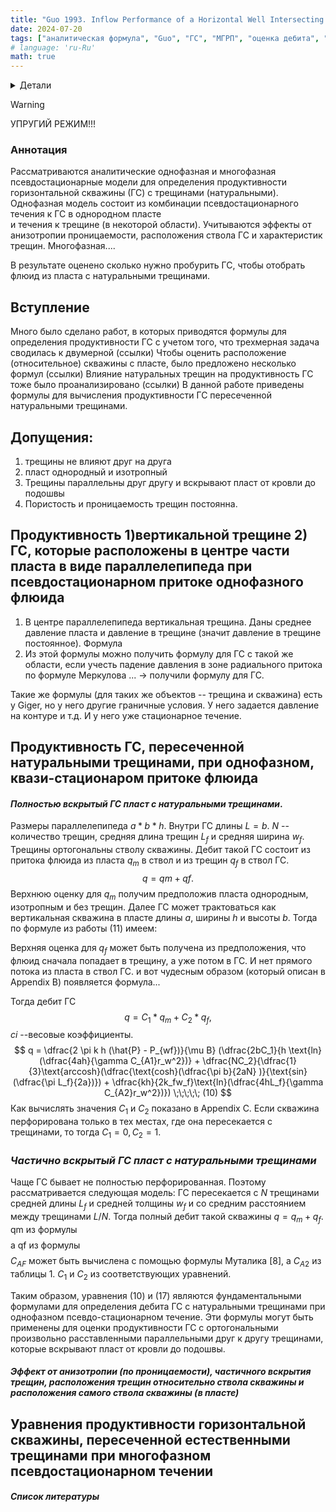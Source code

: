 ```yaml
---
title: "Guo 1993. Inflow Performance of a Horizontal Well Intersecting Natural Fractures"
date: 2024-07-20
tags: ["аналитическая формула", "Guo", "ГС", "МГРП", "оценка дебита", "упругий режим", "статья"]
# language: 'ru-Ru'
math: true
---
```


<details>
<summary>Детали</summary>
<dl>
    <dt><b>авторы</b>: Genliang Guo and A.D. Evans</dt>    
    <dt><b>Название</b>: Inflow Performance of a Horizontal Well Intersecting Natural Fractures</dt>
    <dt><b>год</b>: 1993</dt>
    <dt><b>doi</b>: <a href ="https://doi.org/10.2118/25501-MS">Cсылка</a></dt>
</dl>
</details>

> [!WARNING]
> УПРУГИЙ РЕЖИМ!!!


### Аннотация
Рассматриваются аналитические однофазная и многофазная псевдостационарные 
модели для определения продуктивности горизонтальной скважины (ГС) с трещинами (натуральными). 
Однофазная модель состоит из комбинации псевдостационарного течения к ГС в однородном пласте  
и течения к трещине (в некоторой области). Учитываются эффекты от анизотропии проницаемости, 
расположения ствола ГС и характеристик трещин. Многофазная....

В результате оценено сколько нужно пробурить ГС, чтобы отобрать флюид из пласта с натуральными трещинами.


## Вступление
Много было сделано работ, в которых приводятся формулы для определения продуктивности ГС
с учетом того, что трехмерная задача сводилась к двумерной (ссылки)
Чтобы оценить расположение (относительное) скважины с пласте, было предложено несколько формул (ссылки)
Влияние натуральных трещин на продуктивность ГС тоже было проанализировано (ссылки)
В данной работе приведены формулы для вычисления продуктивности ГС пересеченной натуральными трещинами.

## Допущения:
1. трещины не влияют друг на друга
2. пласт однородный и изотропный
3. Трещины параллельны друг другу и вскрывают пласт от кровли до подошвы
4. Пористость и проницаемость трещин постоянна.

## Продуктивность 1)вертикальной трещине 2) ГС, которые расположены в центре части пласта в виде параллелепипеда при псевдостационарном притоке однофазного флюида

1. В центре параллелепипеда вертикальная трещина. Даны среднее давление пласта и давление в трещине (значит давление в трещине постоянное). Формула
2. Из этой формулы можно получить формулу для ГС с такой же области, если учесть падение давления в зоне радиального 
притока по формуле Меркулова ... -> получили формулу для ГС. 

Такие же формулы (для таких же объектов -- трещина и скважина) есть у Giger, но у него другие граничные условия. У него задается давление на контуре и т.д. И у него уже стационарное течение.


## Продуктивность ГС, пересеченной натуральными трещинами, при однофазном, квази-стационаром притоке флюида

#### _Полностью вскрытый ГС пласт с натуральными трещинами_.  
Размеры параллелепипеда $a * b * h$. Внутри ГС длины $L = b$. $N$ -- количество трещин, средняя длина трещин $L_f$ и средняя ширина $w_f$. Трещины ортогональны стволу скважины.
Дебит такой ГС состоит из притока флюида из пласта $q_m$ в ствол и из трещин $q_f$ в ствол ГС. 
$$q = qm + qf.$$
Верхнюю оценку для $q_m$ получим предположив пласта однородным, изотропным и без трещин. Далее ГС может трактоваться 
как вертикальная скважина в пласте длины $a$, ширины $h$ и высоты $b$. Тогда по формуле из работы (11) имеем:

Верхняя оценка для $q_f$ может быть получена из предположения, что флюид сначала попадает в трещину, а уже потом в ГС. 
И нет прямого потока из пласта в ствол ГС. и вот чудесным образом (который описан в Appendix B) появляется формула...

Тогда дебит ГС $$q = С_1 * q_m + С_2 * q_f,$$ $ci$ --весовые коэффициенты. 
$$
q = \dfrac{2 \pi k h (\hat{P} - P_{wf})}{\mu B} (\dfrac{2bC_1}{h \text{ln}(\dfrac{4ah}{\gamma C_{A1}r_w^2})} + \dfrac{NC_2}{\dfrac{1}{3}\text{arccosh}(\dfrac{\text{cosh}(\dfrac{\pi b}{2aN}
)}{\text{sin}(\dfrac{\pi L_f}{2a})}) + \dfrac{kh}{2k_fw_f}\text{ln}(\dfrac{4hL_f}{\gamma C_{A2}r_w^2})}) \;\;\;\;\; (10)
$$
Как вычислять значения $C_1$ и $C_2$ показано в Appendix C.
Если скважина перфорирована только в тех местах, где она пересекается с трещинами, то тогда $C_1 = 0, C_2 = 1$.

### _Частично вскрытый ГС пласт с натуральными трещинами_
Чаще ГС бывает не полностью перфорированная. Поэтому рассматривается следующая модель: ГС пересекается с $N$ 
трещинами средней длины $L_f$ и средней толщины $w_f$ и со средним расстоянием между трещинами $L/N$. 
Тогда полный дебит такой скважины $q = q_m + q_f$. 
qm из формулы 
$$
$$
а qf из формулы
$$
$$
$C_{AF}$ может быть вычислена с помощью формулы Муталика [8], а $C_{A2}$ из таблицы 1. $С_1$ и $С_2$ из соответствующих уравнений.

Таким образом, уравнения (10) и (17) являются фундаментальными формулами для определения дебита 
ГС с натуральными трещинами при однофазном псевдо-стационарном течение. Эти формулы могут 
быть применены для оценки продуктивности ГС с ортогональными произвольно расставленными параллельными 
друг к другу трещинами, которые вскрывают пласт от кровли до подошвы. 

#### _Эффект от анизотропии (по проницаемости), частичного вскрытия трещин, расположения трещин относительно ствола скважины и расположения самого ствола скважины (в пласте)_

## Уравнения продуктивности горизонтальной скважины, пересеченной естественными трещинами при  многофазном псевдостационарном течении 


##### Список литературы


<!-- <empty line>
[comment]:: посмотреть статьи 3, 4, 10 из списка литературы -->
